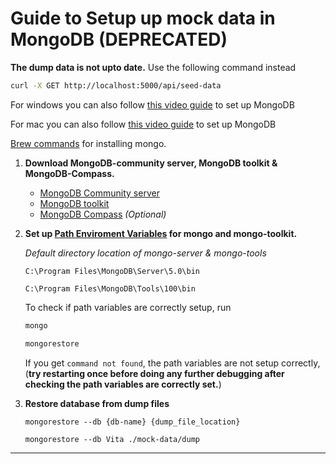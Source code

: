 # Guide to Setup up mock data in MongoDB (DEPRECATED)

**The dump data is not upto date.**
Use the following command instead

```sh
curl -X GET http://localhost:5000/api/seed-data
```

For windows you can also follow [this video guide](https://www.youtube.com/watch?v=FwMwO8pXfq0) to set up MongoDB

For mac you can also follow [this video guide](https://www.youtube.com/watch?v=MIByvzueqHQ) to set up MongoDB

[Brew commands](https://github.com/mongodb/homebrew-brew) for installing mongo.

1. **Download MongoDB-community server, MongoDB toolkit & MongoDB-Compass.**

   - [MongoDB Community server](https://www.mongodb.com/try/download/community)
   - [MongoDB toolkit](https://www.mongodb.com/try/download/database-tools)
   - [MongoDB Compass](https://www.mongodb.com/try/download/compass) _(Optional)_

2. **Set up [Path Enviroment Variables](https://www.architectryan.com/2018/03/17/add-to-the-path-on-windows-10/) for mongo and mongo-toolkit.**

   _Default directory location of mongo-server & mongo-tools_

   `C:\Program Files\MongoDB\Server\5.0\bin`

   `C:\Program Files\MongoDB\Tools\100\bin`

   To check if path variables are correctly setup, run

   ```sh
   mongo
   ```

   ```sh
   mongorestore
   ```

   If you get `command not found`, the path variables are not setup correctly, (**try restarting once before doing any further debugging after checking the path variables are correctly set.**)

3. **Restore database from dump files**

   ```
   mongorestore --db {db-name} {dump_file_location}
   ```

   ```
   mongorestore --db Vita ./mock-data/dump
   ```

---
